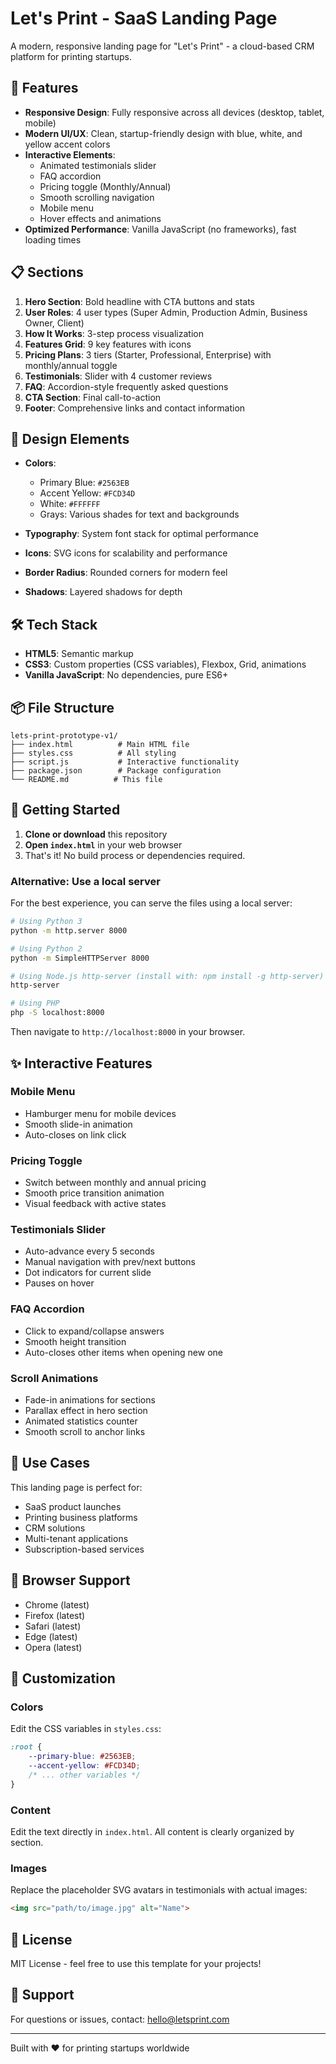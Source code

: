 # Let's Print - SaaS Landing Page

A modern, responsive landing page for "Let's Print" - a cloud-based CRM platform for printing startups.

## 🚀 Features

- **Responsive Design**: Fully responsive across all devices (desktop, tablet, mobile)
- **Modern UI/UX**: Clean, startup-friendly design with blue, white, and yellow accent colors
- **Interactive Elements**: 
  - Animated testimonials slider
  - FAQ accordion
  - Pricing toggle (Monthly/Annual)
  - Smooth scrolling navigation
  - Mobile menu
  - Hover effects and animations
- **Optimized Performance**: Vanilla JavaScript (no frameworks), fast loading times

## 📋 Sections

1. **Hero Section**: Bold headline with CTA buttons and stats
2. **User Roles**: 4 user types (Super Admin, Production Admin, Business Owner, Client)
3. **How It Works**: 3-step process visualization
4. **Features Grid**: 9 key features with icons
5. **Pricing Plans**: 3 tiers (Starter, Professional, Enterprise) with monthly/annual toggle
6. **Testimonials**: Slider with 4 customer reviews
7. **FAQ**: Accordion-style frequently asked questions
8. **CTA Section**: Final call-to-action
9. **Footer**: Comprehensive links and contact information

## 🎨 Design Elements

- **Colors**:
  - Primary Blue: `#2563EB`
  - Accent Yellow: `#FCD34D`
  - White: `#FFFFFF`
  - Grays: Various shades for text and backgrounds

- **Typography**: System font stack for optimal performance
- **Icons**: SVG icons for scalability and performance
- **Border Radius**: Rounded corners for modern feel
- **Shadows**: Layered shadows for depth

## 🛠️ Tech Stack

- **HTML5**: Semantic markup
- **CSS3**: Custom properties (CSS variables), Flexbox, Grid, animations
- **Vanilla JavaScript**: No dependencies, pure ES6+

## 📦 File Structure

```
lets-print-prototype-v1/
├── index.html          # Main HTML file
├── styles.css          # All styling
├── script.js           # Interactive functionality
├── package.json        # Package configuration
└── README.md          # This file
```

## 🚀 Getting Started

1. **Clone or download** this repository
2. **Open `index.html`** in your web browser
3. That's it! No build process or dependencies required.

### Alternative: Use a local server

For the best experience, you can serve the files using a local server:

```bash
# Using Python 3
python -m http.server 8000

# Using Python 2
python -m SimpleHTTPServer 8000

# Using Node.js http-server (install with: npm install -g http-server)
http-server

# Using PHP
php -S localhost:8000
```

Then navigate to `http://localhost:8000` in your browser.

## ✨ Interactive Features

### Mobile Menu
- Hamburger menu for mobile devices
- Smooth slide-in animation
- Auto-closes on link click

### Pricing Toggle
- Switch between monthly and annual pricing
- Smooth price transition animation
- Visual feedback with active states

### Testimonials Slider
- Auto-advance every 5 seconds
- Manual navigation with prev/next buttons
- Dot indicators for current slide
- Pauses on hover

### FAQ Accordion
- Click to expand/collapse answers
- Smooth height transition
- Auto-closes other items when opening new one

### Scroll Animations
- Fade-in animations for sections
- Parallax effect in hero section
- Animated statistics counter
- Smooth scroll to anchor links

## 🎯 Use Cases

This landing page is perfect for:
- SaaS product launches
- Printing business platforms
- CRM solutions
- Multi-tenant applications
- Subscription-based services

## 📱 Browser Support

- Chrome (latest)
- Firefox (latest)
- Safari (latest)
- Edge (latest)
- Opera (latest)

## 🔧 Customization

### Colors
Edit the CSS variables in `styles.css`:

```css
:root {
    --primary-blue: #2563EB;
    --accent-yellow: #FCD34D;
    /* ... other variables */
}
```

### Content
Edit the text directly in `index.html`. All content is clearly organized by section.

### Images
Replace the placeholder SVG avatars in testimonials with actual images:

```html
<img src="path/to/image.jpg" alt="Name">
```

## 📄 License

MIT License - feel free to use this template for your projects!

## 🤝 Support

For questions or issues, contact: hello@letsprint.com

---

Built with ❤️ for printing startups worldwide

